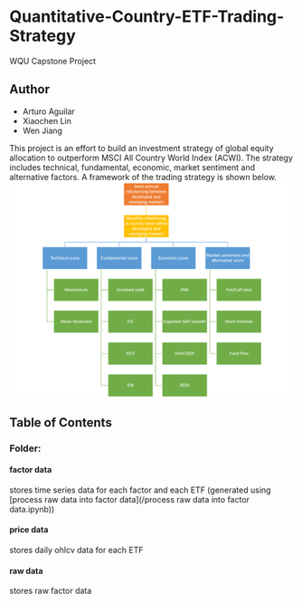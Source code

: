 # Quantitative-Country-ETF-Trading-Strategy
WQU Capstone Project

## Author
* Arturo Aguilar
* Xiaochen Lin
* Wen Jiang

This project is an effort to build an investment strategy of global equity allocation to outperform MSCI All Country World Index (ACWI). The strategy includes technical, fundamental, economic, market sentiment and alternative factors. A framework of the trading strategy is shown below.
![factors](/factors.png)

## Table of Contents
### Folder:
#### factor data
stores time series data for each factor and each ETF (generated using [process raw data into factor data](/process raw data into factor data.ipynb))
#### price data
stores daily ohlcv data for each ETF
#### raw data
stores raw factor data
